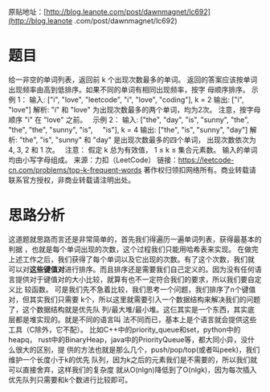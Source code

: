 原贴地址：[http://blog.leanote.com/post/dawnmagnet/lc692](http://blog.leanote
.com/post/dawnmagnet/lc692)
# 题目
给一非空的单词列表，返回前 k 个出现次数最多的单词。
返回的答案应该按单词出现频率由高到低排序。如果不同的单词有相同出现频率，按字
母顺序排序。
示例 1：
    输入: ["i", "love", "leetcode", "i", "love", "coding"], k = 2
    输出: ["i", "love"]
    解析: "i" 和 "love" 为出现次数最多的两个单词，均为2次。
        注意，按字母顺序 "i" 在 "love" 之前。
 
示例 2：
    输入: ["the", "day", "is", "sunny", "the", "the", "the", "sunny", "is", 
    "is"], k = 4
    输出: ["the", "is", "sunny", "day"]
    解析: "the", "is", "sunny" 和 "day" 是出现次数最多的四个单词，
        出现次数依次为 4, 3, 2 和 1 次。
 
注意：
    假定 k 总为有效值， 1 ≤ k ≤ 集合元素数。
    输入的单词均由小写字母组成。
来源：力扣（LeetCode）
链接：https://leetcode-cn.com/problems/top-k-frequent-words
著作权归领扣网络所有。商业转载请联系官方授权，非商业转载请注明出处。
# 思路分析
这道题就思路而言还是非常简单的，首先我们得遍历一遍单词列表，获得最基本的判据
，也就是每个单词出现的次数，这个过程我们只能用哈希表来实现。
在做完上述工作之后，我们获得了每个单词以及它出现的次数。有了这个次数，我们就
可以对**这些键值对**进行排序。而且排序还是需要我们自己定义的。因为没有任何语
言提供对于键值对的大小比较，就算有也不一定符合我们的要求，所以我们要自定义比
较函数。
可是我们先不急着比较，我们思考一个问题，我们排序了n个键值对，但其实我们只需要
k个，所以这里就需要引入一个数据结构来解决我们的问题了，这个数据结构就是优先队
列/最大堆/最小堆。这仨其实是一个东西，其实底层都是堆实现的。就是不同的语言叫
法不同而已，基本上是个语言就会提供这些工具（C除外，它不配）。
比如C++中的priority_queue和set，python中的heapq， 
rust中的BinaryHeap，java中的PriorityQueue等，都大同小异，没什么很大的区别，提
供的方法也就是那么几个，push/pop/top(或者叫peek)，我们维护一个长度小于k的优先
队列，因为k之后的元素我们是不需要的，所以我们就可以直接舍弃，这样我们的复杂度
就从O(nlgn)降低到了O(nlgk)，因为每次插入优先队列只需要和k个数进行比较即可。